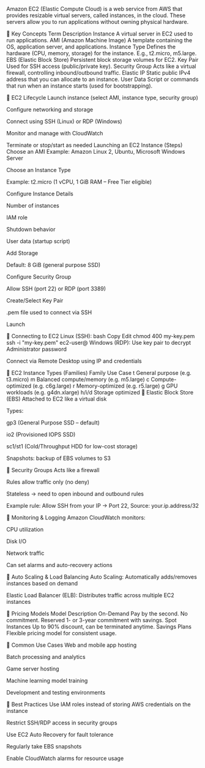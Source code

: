Amazon EC2 (Elastic Compute Cloud) is a web service from AWS that provides resizable virtual servers, called instances, in the cloud. These servers allow you to run applications without owning physical hardware.

🔹 Key Concepts
Term	Description
Instance	A virtual server in EC2 used to run applications.
AMI (Amazon Machine Image)	A template containing the OS, application server, and applications.
Instance Type	Defines the hardware (CPU, memory, storage) for the instance. E.g., t2.micro, m5.large.
EBS (Elastic Block Store)	Persistent block storage volumes for EC2.
Key Pair	Used for SSH access (public/private key).
Security Group	Acts like a virtual firewall, controlling inbound/outbound traffic.
Elastic IP	Static public IPv4 address that you can allocate to an instance.
User Data	Script or commands that run when an instance starts (used for bootstrapping).

🔹 EC2 Lifecycle
Launch instance (select AMI, instance type, security group)

Configure networking and storage

Connect using SSH (Linux) or RDP (Windows)

Monitor and manage with CloudWatch

Terminate or stop/start as needed
Launching an EC2 Instance (Steps)
Choose an AMI
Example: Amazon Linux 2, Ubuntu, Microsoft Windows Server

Choose an Instance Type

Example: t2.micro (1 vCPU, 1 GiB RAM – Free Tier eligible)

Configure Instance Details

Number of instances

IAM role

Shutdown behavior

User data (startup script)

Add Storage

Default: 8 GiB (general purpose SSD)

Configure Security Group

Allow SSH (port 22) or RDP (port 3389)

Create/Select Key Pair

.pem file used to connect via SSH

Launch

🔹 Connecting to EC2
Linux (SSH):
bash
Copy
Edit
chmod 400 my-key.pem
ssh -i "my-key.pem" ec2-user@<Public-IP>
Windows (RDP):
Use key pair to decrypt Administrator password

Connect via Remote Desktop using IP and credentials

🔹 EC2 Instance Types (Families)
Family	Use Case
t	General purpose (e.g. t3.micro)
m	Balanced compute/memory (e.g. m5.large)
c	Compute-optimized (e.g. c6g.large)
r	Memory-optimized (e.g. r5.large)
g	GPU workloads (e.g. g4dn.xlarge)
h/i/d	Storage optimized
🔹 Elastic Block Store (EBS)
Attached to EC2 like a virtual disk

Types:

gp3 (General Purpose SSD – default)

io2 (Provisioned IOPS SSD)

sc1/st1 (Cold/Throughput HDD for low-cost storage)

Snapshots: backup of EBS volumes to S3

🔹 Security Groups
Acts like a firewall

Rules allow traffic only (no deny)

Stateless → need to open inbound and outbound rules

Example rule: Allow SSH from your IP → Port 22, Source: your.ip.address/32

🔹 Monitoring & Logging
Amazon CloudWatch monitors:

CPU utilization

Disk I/O

Network traffic

Can set alarms and auto-recovery actions

🔹 Auto Scaling & Load Balancing
Auto Scaling: Automatically adds/removes instances based on demand

Elastic Load Balancer (ELB): Distributes traffic across multiple EC2 instances

🔹 Pricing Models
Model	Description
On-Demand	Pay by the second. No commitment.
Reserved	1- or 3-year commitment with savings.
Spot Instances	Up to 90% discount, can be terminated anytime.
Savings Plans	Flexible pricing model for consistent usage.

🔹 Common Use Cases
Web and mobile app hosting

Batch processing and analytics

Game server hosting

Machine learning model training

Development and testing environments

🔹 Best Practices
Use IAM roles instead of storing AWS credentials on the instance

Restrict SSH/RDP access in security groups

Use EC2 Auto Recovery for fault tolerance

Regularly take EBS snapshots

Enable CloudWatch alarms for resource usage
